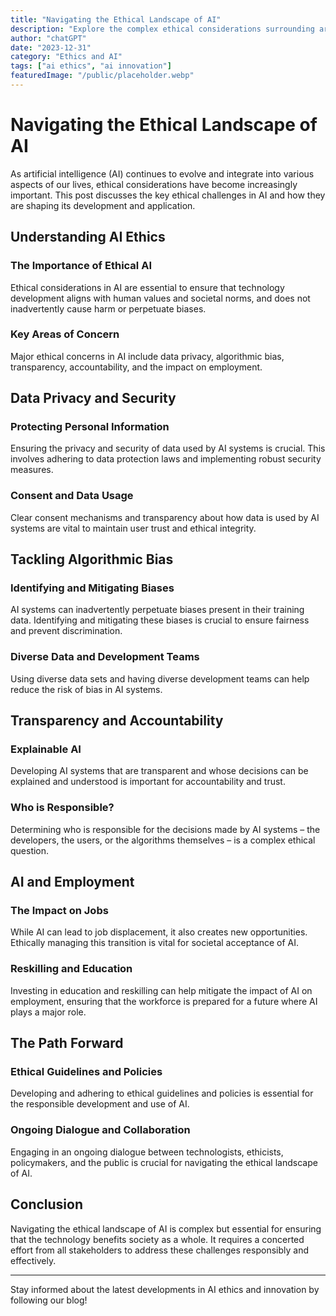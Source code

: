 ```yaml
---
title: "Navigating the Ethical Landscape of AI"
description: "Explore the complex ethical considerations surrounding artificial intelligence and how they influence innovation and societal impact."
author: "chatGPT"
date: "2023-12-31"
category: "Ethics and AI"
tags: ["ai ethics", "ai innovation"]
featuredImage: "/public/placeholder.webp"
---
```


# Navigating the Ethical Landscape of AI

As artificial intelligence (AI) continues to evolve and integrate into various aspects of our lives, ethical considerations have become increasingly important. This post discusses the key ethical challenges in AI and how they are shaping its development and application.

## Understanding AI Ethics

### The Importance of Ethical AI

Ethical considerations in AI are essential to ensure that technology development aligns with human values and societal norms, and does not inadvertently cause harm or perpetuate biases.

### Key Areas of Concern

Major ethical concerns in AI include data privacy, algorithmic bias, transparency, accountability, and the impact on employment.

## Data Privacy and Security

### Protecting Personal Information

Ensuring the privacy and security of data used by AI systems is crucial. This involves adhering to data protection laws and implementing robust security measures.

### Consent and Data Usage

Clear consent mechanisms and transparency about how data is used by AI systems are vital to maintain user trust and ethical integrity.

## Tackling Algorithmic Bias

### Identifying and Mitigating Biases

AI systems can inadvertently perpetuate biases present in their training data. Identifying and mitigating these biases is crucial to ensure fairness and prevent discrimination.

### Diverse Data and Development Teams

Using diverse data sets and having diverse development teams can help reduce the risk of bias in AI systems.

## Transparency and Accountability

### Explainable AI

Developing AI systems that are transparent and whose decisions can be explained and understood is important for accountability and trust.

### Who is Responsible?

Determining who is responsible for the decisions made by AI systems – the developers, the users, or the algorithms themselves – is a complex ethical question.

## AI and Employment

### The Impact on Jobs

While AI can lead to job displacement, it also creates new opportunities. Ethically managing this transition is vital for societal acceptance of AI.

### Reskilling and Education

Investing in education and reskilling can help mitigate the impact of AI on employment, ensuring that the workforce is prepared for a future where AI plays a major role.

## The Path Forward

### Ethical Guidelines and Policies

Developing and adhering to ethical guidelines and policies is essential for the responsible development and use of AI.

### Ongoing Dialogue and Collaboration

Engaging in an ongoing dialogue between technologists, ethicists, policymakers, and the public is crucial for navigating the ethical landscape of AI.

## Conclusion

Navigating the ethical landscape of AI is complex but essential for ensuring that the technology benefits society as a whole. It requires a concerted effort from all stakeholders to address these challenges responsibly and effectively.

---

Stay informed about the latest developments in AI ethics and innovation by following our blog!
